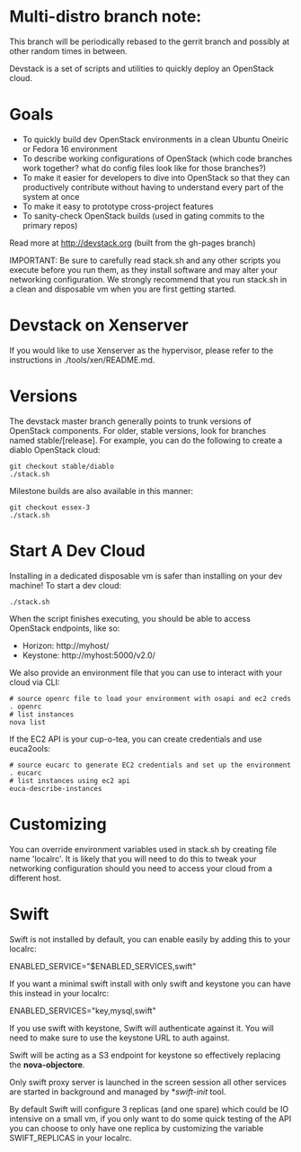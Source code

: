 # Multi-distro branch note:

This branch will be periodically rebased to the gerrit branch and possibly at other
random times in between.


Devstack is a set of scripts and utilities to quickly deploy an OpenStack cloud.

# Goals

* To quickly build dev OpenStack environments in a clean Ubuntu Oneiric or Fedora 16 environment
* To describe working configurations of OpenStack (which code branches work together?  what do config files look like for those branches?)
* To make it easier for developers to dive into OpenStack so that they can productively contribute without having to understand every part of the system at once
* To make it easy to prototype cross-project features
* To sanity-check OpenStack builds (used in gating commits to the primary repos)

Read more at http://devstack.org (built from the gh-pages branch)

IMPORTANT: Be sure to carefully read stack.sh and any other scripts you execute before you run them, as they install software and may alter your networking configuration.  We strongly recommend that you run stack.sh in a clean and disposable vm when you are first getting started.

# Devstack on Xenserver

If you would like to use Xenserver as the hypervisor, please refer to the instructions in ./tools/xen/README.md.

# Versions

The devstack master branch generally points to trunk versions of OpenStack components.  For older, stable versions, look for branches named stable/[release].  For example, you can do the following to create a diablo OpenStack cloud:

    git checkout stable/diablo
    ./stack.sh

Milestone builds are also available in this manner:

    git checkout essex-3
    ./stack.sh

# Start A Dev Cloud

Installing in a dedicated disposable vm is safer than installing on your dev machine!  To start a dev cloud:

    ./stack.sh

When the script finishes executing, you should be able to access OpenStack endpoints, like so:

* Horizon: http://myhost/
* Keystone: http://myhost:5000/v2.0/

We also provide an environment file that you can use to interact with your cloud via CLI:

    # source openrc file to load your environment with osapi and ec2 creds
    . openrc
    # list instances
    nova list

If the EC2 API is your cup-o-tea, you can create credentials and use euca2ools:

    # source eucarc to generate EC2 credentials and set up the environment
    . eucarc
    # list instances using ec2 api
    euca-describe-instances

# Customizing

You can override environment variables used in stack.sh by creating file name 'localrc'.  It is likely that you will need to do this to tweak your networking configuration should you need to access your cloud from a different host.

# Swift

Swift is not installed by default, you can enable easily by adding this to your localrc:

   ENABLED_SERVICE="$ENABLED_SERVICES,swift"

If you want a minimal swift install with only swift and keystone you can have this instead in your localrc:

   ENABLED_SERVICES="key,mysql,swift"

If you use swift with keystone, Swift will authenticate against it. You will need to make sure to use the keystone URL to auth against.

Swift will be acting as a S3 endpoint for keystone so effectively replacing the **nova-objectore**.

Only swift proxy server is launched in the screen session all other services are started in background and managed by **swift-init* tool.

By default Swift will configure 3 replicas (and one spare) which could be IO intensive on a small vm, if you only want to do some quick testing of the API you can choose to only have one replica by customizing the variable SWIFT_REPLICAS in your localrc.
